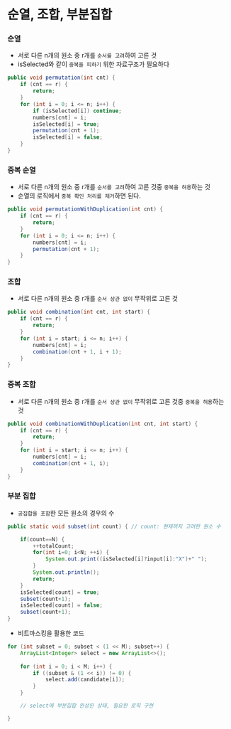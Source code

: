 # 순열, 조합, 부분집합

### 순열
* 서로 다른 n개의 원소 중 r개를 `순서를 고려`하여 고른 것
* isSelected와 같이 `중복을 피하기` 위한 자료구조가 필요하다

```java
public void permutation(int cnt) {
    if (cnt == r) {
        return;
    }
    for (int i = 0; i <= n; i++) {
        if (isSelected[i]) continue;
        numbers[cnt] = i;
        isSelected[i] = true;
        permutation(cnt + 1);
        isSelected[i] = false;
    }
}
```


### 중복 순열
* 서로 다른 n개의 원소 중 r개를 `순서를 고려`하여 고른 것중 `중복을 허용`하는 것
* 순열의 로직에서 `중복 확인 처리를 제거`하면 된다.

```java
public void permutationWithDuplication(int cnt) {
    if (cnt == r) {
        return;
    }
    for (int i = 0; i <= n; i++) {
        numbers[cnt] = i;
        permutation(cnt + 1);
    }
}
```

### 조합
* 서로 다른 n개의 원소 중 r개를 `순서 상관 없이` 무작위로 고른 것

```java
public void combination(int cnt, int start) {
    if (cnt == r) {
        return;
    }
    for (int i = start; i <= n; i++) {
        numbers[cnt] = i;
        combination(cnt + 1, i + 1);
    }
}
```

### 중복 조합
* 서로 다른 n개의 원소 중 r개를 `순서 상관 없이` 무작위로 고른 것중 `중복을 허용`하는 것

```java
public void combinationWithDuplication(int cnt, int start) {
    if (cnt == r) {
        return;
    }
    for (int i = start; i <= n; i++) {
        numbers[cnt] = i;
        combination(cnt + 1, i);
    }
}
```

### 부분 집합
* `공집합을 포함`한 모든 원소의 경우의 수

```java
public static void subset(int count) { // count: 현재까지 고려한 원소 수

    if(count==N) {
        ++totalCount;
        for(int i=0; i<N; ++i) {
            System.out.print((isSelected[i]?input[i]:"X")+" ");
        }
        System.out.println();
        return;
    }
    isSelected[count] = true;
    subset(count+1);
    isSelected[count] = false;
    subset(count+1);
}
```

* 비트마스킹을 활용한 코드

```java
for (int subset = 0; subset < (1 << M); subset++) {
    ArrayList<Integer> select = new ArrayList<>();
    
    for (int i = 0; i < M; i++) {
        if ((subset & (1 << i)) != 0) {
            select.add(candidate[i]);
        }
    }

    // select에 부분집합 완성된 상태, 필요한 로직 구현

}
```

